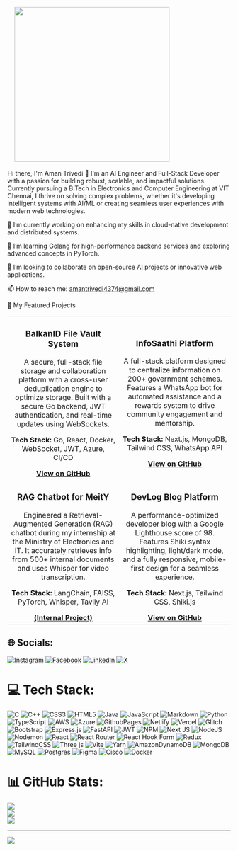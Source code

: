 
<p>

    <img src="https://api.vaunt.dev/v1/github/entities/aman4374/achievements?format=svg&limit=3&raw=true" width="350" />

</p>
Hi there, I'm Aman Trivedi 👋
I'm an AI Engineer and Full-Stack Developer with a passion for building robust, scalable, and impactful solutions. Currently pursuing a B.Tech in Electronics and Computer Engineering at VIT Chennai, I thrive on solving complex problems, whether it's developing intelligent systems with AI/ML or creating seamless user experiences with modern web technologies.

🔭 I’m currently working on enhancing my skills in cloud-native development and distributed systems.

🌱 I’m learning Golang for high-performance backend services and exploring advanced concepts in PyTorch.

👯 I’m looking to collaborate on open-source AI projects or innovative web applications.

📫 How to reach me: amantrivedi4374@gmail.com

🚀 My Featured Projects
<table>
<tr>
<td width="50%">
<h3 align="center">BalkanID File Vault System</h3>
<div align="center">
<p>A secure, full-stack file storage and collaboration platform with a cross-user deduplication engine to optimize storage. Built with a secure Go backend, JWT authentication, and real-time updates using WebSockets.</p>
<p>
<b>Tech Stack:</b> Go, React, Docker, WebSocket, JWT, Azure, CI/CD
</p>
<a href="https://www.google.com/search?q=https://github.com/aman4374/balkanid-file-vault"><b>View on GitHub</b></a>
</div>
</td>
<td width="50%">
<h3 align="center">InfoSaathi Platform</h3>
<div align="center">
<p>A full-stack platform designed to centralize information on 200+ government schemes. Features a WhatsApp bot for automated assistance and a rewards system to drive community engagement and mentorship.</p>
<p>
<b>Tech Stack:</b> Next.js, MongoDB, Tailwind CSS, WhatsApp API
</p>
<a href="https://www.google.com/search?q=https://github.com/aman4374/infosaathi"><b>View on GitHub</b></a>
</div>
</td>
</tr>
<tr>
<td width="50%">
<h3 align="center">RAG Chatbot for MeitY</h3>
<div align="center">
<p>Engineered a Retrieval-Augmented Generation (RAG) chatbot during my internship at the Ministry of Electronics and IT. It accurately retrieves info from 500+ internal documents and uses Whisper for video transcription.</p>
<p>
<b>Tech Stack:</b> LangChain, FAISS, PyTorch, Whisper, Tavily AI
</p>
<a href="#"><b>(Internal Project)</b></a>
</div>
</td>
<td width="50%">
<h3 align="center">DevLog Blog Platform</h3>
<div align="center">
<p>A performance-optimized developer blog with a Google Lighthouse score of 98. Features Shiki syntax highlighting, light/dark mode, and a fully responsive, mobile-first design for a seamless experience.</p>
<p>
<b>Tech Stack:</b> Next.js, Tailwind CSS, Shiki.js
</p>
<a href="https://www.google.com/search?q=https://github.com/aman4374/devlog"><b>View on GitHub</b></a>
</div>
</td>
</tr>
</table>


## 🌐 Socials:
[![Instagram](https://img.shields.io/badge/Instagram-%23E4405F.svg?logo=instagram&logoColor=white)](https://www.instagram.com/_aman_4374/)
[![Facebook](https://img.shields.io/badge/Facebook-%231877F2.svg?logo=Facebook&logoColor=white)](https://www.facebook.com/profile.php?id=61562906682590) [![LinkedIn](https://img.shields.io/badge/LinkedIn-%230077B5.svg?logo=linkedin&logoColor=white)](https://www.linkedin.com/in/aman-trivedi-2ab82829b/) [![X](https://img.shields.io/badge/X-black.svg?logo=X&logoColor=white)](https://x.com/Aman_4374) 

# 💻 Tech Stack:
![C](https://img.shields.io/badge/c-%2300599C.svg?style=for-the-badge&logo=c&logoColor=white) ![C++](https://img.shields.io/badge/c++-%2300599C.svg?style=for-the-badge&logo=c%2B%2B&logoColor=white) ![CSS3](https://img.shields.io/badge/css3-%231572B6.svg?style=for-the-badge&logo=css3&logoColor=white) ![HTML5](https://img.shields.io/badge/html5-%23E34F26.svg?style=for-the-badge&logo=html5&logoColor=white) ![Java](https://img.shields.io/badge/java-%23ED8B00.svg?style=for-the-badge&logo=openjdk&logoColor=white) ![JavaScript](https://img.shields.io/badge/javascript-%23323330.svg?style=for-the-badge&logo=javascript&logoColor=%23F7DF1E) ![Markdown](https://img.shields.io/badge/markdown-%23000000.svg?style=for-the-badge&logo=markdown&logoColor=white) ![Python](https://img.shields.io/badge/python-3670A0?style=for-the-badge&logo=python&logoColor=ffdd54) ![TypeScript](https://img.shields.io/badge/typescript-%23007ACC.svg?style=for-the-badge&logo=typescript&logoColor=white) ![AWS](https://img.shields.io/badge/AWS-%23FF9900.svg?style=for-the-badge&logo=amazon-aws&logoColor=white) ![Azure](https://img.shields.io/badge/azure-%230072C6.svg?style=for-the-badge&logo=microsoftazure&logoColor=white) ![GithubPages](https://img.shields.io/badge/github%20pages-121013?style=for-the-badge&logo=github&logoColor=white) ![Netlify](https://img.shields.io/badge/netlify-%23000000.svg?style=for-the-badge&logo=netlify&logoColor=#00C7B7) ![Vercel](https://img.shields.io/badge/vercel-%23000000.svg?style=for-the-badge&logo=vercel&logoColor=white) ![Glitch](https://img.shields.io/badge/glitch-%233333FF.svg?style=for-the-badge&logo=glitch&logoColor=white) ![Bootstrap](https://img.shields.io/badge/bootstrap-%238511FA.svg?style=for-the-badge&logo=bootstrap&logoColor=white) ![Express.js](https://img.shields.io/badge/express.js-%23404d59.svg?style=for-the-badge&logo=express&logoColor=%2361DAFB) ![FastAPI](https://img.shields.io/badge/FastAPI-005571?style=for-the-badge&logo=fastapi) ![JWT](https://img.shields.io/badge/JWT-black?style=for-the-badge&logo=JSON%20web%20tokens) ![NPM](https://img.shields.io/badge/NPM-%23CB3837.svg?style=for-the-badge&logo=npm&logoColor=white) ![Next JS](https://img.shields.io/badge/Next-black?style=for-the-badge&logo=next.js&logoColor=white) ![NodeJS](https://img.shields.io/badge/node.js-6DA55F?style=for-the-badge&logo=node.js&logoColor=white) ![Nodemon](https://img.shields.io/badge/NODEMON-%23323330.svg?style=for-the-badge&logo=nodemon&logoColor=%BBDEAD) ![React](https://img.shields.io/badge/react-%2320232a.svg?style=for-the-badge&logo=react&logoColor=%2361DAFB) ![React Router](https://img.shields.io/badge/React_Router-CA4245?style=for-the-badge&logo=react-router&logoColor=white) ![React Hook Form](https://img.shields.io/badge/React%20Hook%20Form-%23EC5990.svg?style=for-the-badge&logo=reacthookform&logoColor=white) ![Redux](https://img.shields.io/badge/redux-%23593d88.svg?style=for-the-badge&logo=redux&logoColor=white) ![TailwindCSS](https://img.shields.io/badge/tailwindcss-%2338B2AC.svg?style=for-the-badge&logo=tailwind-css&logoColor=white) ![Three js](https://img.shields.io/badge/threejs-black?style=for-the-badge&logo=three.js&logoColor=white) ![Vite](https://img.shields.io/badge/vite-%23646CFF.svg?style=for-the-badge&logo=vite&logoColor=white) ![Yarn](https://img.shields.io/badge/yarn-%232C8EBB.svg?style=for-the-badge&logo=yarn&logoColor=white) ![AmazonDynamoDB](https://img.shields.io/badge/Amazon%20DynamoDB-4053D6?style=for-the-badge&logo=Amazon%20DynamoDB&logoColor=white) ![MongoDB](https://img.shields.io/badge/MongoDB-%234ea94b.svg?style=for-the-badge&logo=mongodb&logoColor=white) ![MySQL](https://img.shields.io/badge/mysql-4479A1.svg?style=for-the-badge&logo=mysql&logoColor=white) ![Postgres](https://img.shields.io/badge/postgres-%23316192.svg?style=for-the-badge&logo=postgresql&logoColor=white) ![Figma](https://img.shields.io/badge/figma-%23F24E1E.svg?style=for-the-badge&logo=figma&logoColor=white) ![Cisco](https://img.shields.io/badge/cisco-%23049fd9.svg?style=for-the-badge&logo=cisco&logoColor=black) ![Docker](https://img.shields.io/badge/docker-%230db7ed.svg?style=for-the-badge&logo=docker&logoColor=white)
# 📊 GitHub Stats:
![](https://github-readme-stats.vercel.app/api?username=aman4374&theme=dark&hide_border=false&include_all_commits=false&count_private=false)<br/>
![](https://github-readme-streak-stats.herokuapp.com/?user=aman4374&theme=dark&hide_border=false)<br/>
![](https://github-readme-stats.vercel.app/api/top-langs/?username=aman4374&theme=dark&hide_border=false&include_all_commits=false&count_private=false&layout=compact)

---
[![](https://visitcount.itsvg.in/api?id=aman4374&icon=0&color=0)](https://visitcount.itsvg.in)

<!-- Proudly created with GPRM ( https://gprm.itsvg.in ) -->
